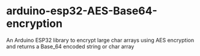 # arduino-esp32-AES-Base64-encryption

An Arduino ESP32 library to encrypt large char arrays using AES encryption and returns a Base_64 encoded string or char array